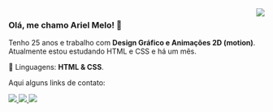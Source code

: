 <img align='right' src="https://github-readme-stats.vercel.app/api?username=arielgmelo&theme=dracula&show_icons=true&cache_seconds=2300">

<h3 align="left">Olá, me chamo Ariel Melo! 👋</h3>

<p align="left"> 
  Tenho 25 anos e trabalho com <strong>Design Gráfico e Animações 2D (motion)</strong>.<br>
  Atualmente estou estudando HTML e CSS e há um mês.
</p>

<p align="left">
  🦄 Linguagens: <strong>HTML & CSS</strong>.
</p>

<p align="left">
  Aqui alguns links de contato:
</p>

<p align="left">
  <a href="https://www.instagram.com/arielgmelo" alt="Instagram">
    <img src="	https://img.shields.io/badge/Instagram-E4405F?style=for-the-badge&logo=instagram&logoColor=white" />
  </a>
  
  <a href="#" alt="Twitter">
    <img src="https://img.shields.io/badge/Twitter-1DA1F2?style=for-the-badge&logo=twitter&logoColor=white&link=https://www.twitter.com/arielgmelo" />
  </a>
  
  <a href="#" alt="Twitch">
    <img src="https://img.shields.io/badge/Twitch-9146FF?style=for-the-badge&logo=twitch&logoColor=white" />
  </a>
</p>
